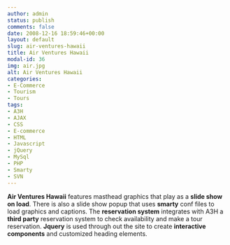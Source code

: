 ```yaml
---
author: admin
status: publish
comments: false
date: 2008-12-16 18:59:46+00:00
layout: default
slug: air-ventures-hawaii
title: Air Ventures Hawaii
modal-id: 36
img: air.jpg
alt: Air Ventures Hawaii
categories:
- E-Commerce
- Tourism
- Tours
tags:
- A3H
- AJAX
- CSS
- E-commerce
- HTML
- Javascript
- jQuery
- MySql
- PHP
- Smarty
- SVN
---
```

**Air Ventures Hawaii** features masthead graphics that play as a **slide show on load**. There is also a slide show popup that uses **smarty** conf files to load graphics and captions. The **reservation system** integrates with A3H a **third party** reservation system to check availability and make a tour reservation. **Jquery** is used through out the site to create **interactive components** and customized heading elements.
